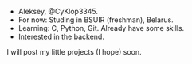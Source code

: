 - Aleksey, @CyKlop3345.
- For now: Studing in BSUIR (freshman), Belarus.
- Learning: C, Python, Git. Already have some skills.
- Interested in the backend.

I will post my little projects (I hope) soon.
